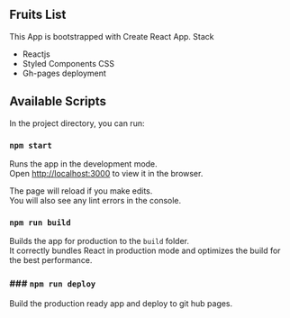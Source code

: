 ## Fruits List

This App is bootstrapped with Create React App.
Stack
- Reactjs
- Styled Components CSS
- Gh-pages deployment

## Available Scripts

In the project directory, you can run:

### `npm start`

Runs the app in the development mode.<br>
Open [http://localhost:3000](http://localhost:3000) to view it in the browser.

The page will reload if you make edits.<br>
You will also see any lint errors in the console.

### `npm run build`

Builds the app for production to the `build` folder.<br>
It correctly bundles React in production mode and optimizes the build for the best performance.

### ### `npm run deploy`

Build the production ready app and deploy to git hub pages.
